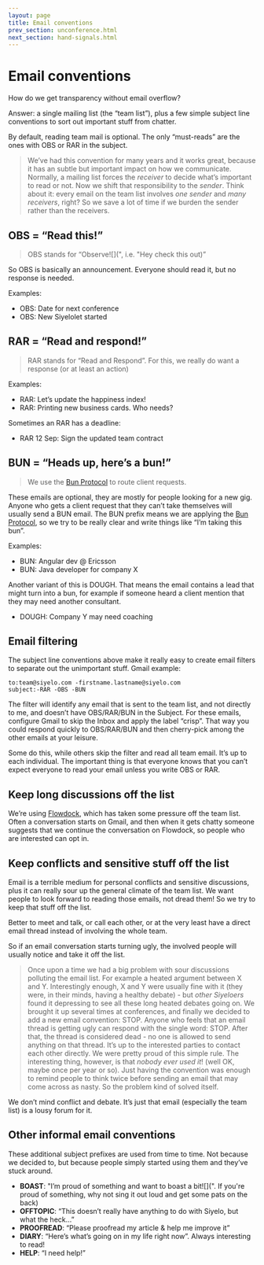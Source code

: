 ```yaml
---
layout: page
title: Email conventions
prev_section: unconference.html
next_section: hand-signals.html
---
```


# Email conventions

How do we get transparency without email overflow?

Answer: a single mailing list (the “team list”), plus a few simple
subject line conventions to sort out important stuff from chatter.

By default, reading team mail is optional. The only “must-reads” are the
ones with OBS or RAR in the subject.

> We’ve had this convention for many years and it works great, because
> it has an subtle but important impact on how we communicate. Normally,
> a mailing list forces the *receiver* to decide what’s important to
> read or not. Now we shift that responsibility to the *sender*. Think
> about it: every email on the team list involves *one sender* and *many
> receivers*, right? So we save a lot of time if we burden the sender
> rather than the receivers.

## OBS = “Read this!”

> OBS stands for “Observe![](", i.e. "Hey check this out)”

So OBS is basically an announcement. Everyone should read it, but no
response is needed.

Examples:

-   OBS: Date for next conference
-   OBS: New Siyelolet started

## RAR = “Read and respond!”

> RAR stands for “Read and Respond”. For this, we really do want a
> response (or at least an action)

Examples:

-   RAR: Let’s update the happiness index!
-   RAR: Printing new business cards. Who needs?

Sometimes an RAR has a deadline:

-   RAR 12 Sep: Sign the updated team contract

## BUN = “Heads up, here’s a bun!”

> We use the [Bun Protocol](bun-protocol.html) to route client requests.

These emails are optional, they are mostly for people looking for a new
gig. Anyone who gets a client request that they can’t take themselves
will usually send a BUN email. The BUN prefix means we are applying the
[Bun Protocol](bun-protocol.html), so we try to be really clear and
write things like “I’m taking this bun”.

Examples:

-   BUN: Angular dev @ Ericsson
-   BUN: Java developer for company X

Another variant of this is DOUGH. That means the email contains a lead
that might turn into a bun, for example if someone heard a client
mention that they may need another consultant.

-   DOUGH: Company Y may need coaching

## Email filtering

The subject line conventions above make it really easy to create email
filters to separate out the unimportant stuff. Gmail example:

    to:team@siyelo.com -firstname.lastname@siyelo.com
    subject:-RAR -OBS -BUN

The filter will identify any email that is sent to the team list, and
not directly to me, and doesn’t have OBS/RAR/BUN in the Subject. For
these emails, configure Gmail to skip the Inbox and apply the label
“crisp”. That way you could respond quickly to OBS/RAR/BUN and then
cherry-pick among the other emails at your leisure.

Some do this, while others skip the filter and read all team email. It’s
up to each individual. The important thing is that everyone knows that
you can’t expect everyone to read your email unless you write OBS or
RAR.

## Keep long discussions off the list

We’re using [Flowdock](http://www.flowdock.com), which has taken some
pressure off the team list. Often a conversation starts on Gmail, and
then when it gets chatty someone suggests that we continue the
conversation on Flowdock, so people who are interested can opt in.

## Keep conflicts and sensitive stuff off the list

Email is a terrible medium for personal conflicts and sensitive
discussions, plus it can really sour up the general climate of the team
list. We want people to look forward to reading those emails, not dread
them! So we try to keep that stuff off the list.

Better to meet and talk, or call each other, or at the very least have a
direct email thread instead of involving the whole team.

So if an email conversation starts turning ugly, the involved people
will usually notice and take it off the list.

> Once upon a time we had a big problem with sour discussions polluting
> the email list. For example a heated argument between X and Y.
> Interestingly enough, X and Y were usually fine with it (they were, in
> their minds, having a healthy debate) - but *other Siyeloers* found it
> depressing to see all these long heated debates going on. We brought
> it up several times at conferences, and finally we decided to add a
> new email convention: STOP. Anyone who feels that an email thread is
> getting ugly can respond with the single word: STOP. After that, the
> thread is considered dead - no one is allowed to send anything on that
> thread. It’s up to the interested parties to contact each other
> directly. We were pretty proud of this simple rule. The interesting
> thing, however, is that *nobody ever used it*! (well OK, maybe once
> per year or so). Just having the convention was enough to remind
> people to think twice before sending an email that may come across as
> nasty. So the problem kind of solved itself.

We don’t mind conflict and debate. It’s just that email (especially the
team list) is a lousy forum for it.

## Other informal email conventions

These additional subject prefixes are used from time to time. Not
because we decided to, but because people simply started using them and
they’ve stuck around.

-   **BOAST**: "I’m proud of something and want to boast a
    bit![](". If you're proud of something, why not sing it out loud and get some pats on the back)
-   **OFFTOPIC**: “This doesn’t really have anything to do with Siyelo,
    but what the heck…”
-   **PROOFREAD**: “Please proofread my article & help me improve it”
-   **DIARY**: “Here’s what’s going on in my life right now”. Always
    interesting to read!
-   **HELP**: “I need help!”

